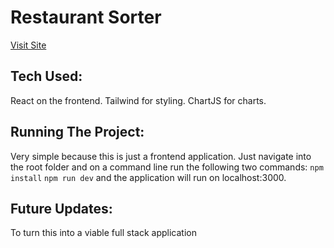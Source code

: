 # Restaurant Sorter


[Visit Site](https://superb-cendol-995263.netlify.app/)

## Tech Used:
React on the frontend. Tailwind for styling. ChartJS for charts.

## Running The Project:
Very simple because this is just a frontend application. Just navigate into the root folder and on a command line run the following two commands:
`npm install`
`npm run dev`
and the application will run on localhost:3000.

## Future Updates:

To turn this into a viable full stack application 
